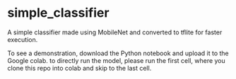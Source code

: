 # simple_classifier
A simple classifier made using MobileNet and converted to tflite for faster execution.

To see a demonstration, download the Python notebook and upload it to the Google colab. 
to directly run the model, please run the first cell, where you clone this repo into colab and skip to the last cell.

